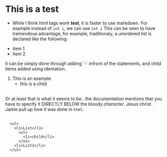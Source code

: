 # This is a test
- While I think html tags work <strong>test</strong>, it is faster to use markdown. For example instead of <code>int i</code>, we can use `int i`
This can be seen to have tremendous advantage, for example, traditionaly, a unordered list is declared like the following:
<ul>
  <li>item 1</li>
  <li>item 2</li>
</ul>
it can be simply done through adding `-` infront of the statements, and child items added using identation. <br>

1. This is an example
   - this is a child

<br>
Or at least that is what it seems to be.. the documentation mentions that you have to specify it <bold>DIRECTLY BELOW</bold> the bloody <em>character</em>. Jesus christ.
Jamie pull up how it was done in <code>html</code>:<br><br>

```
  <ul>
    <li>List</li>
      <ul>
        <li>child</li>
      </ul>
    <li>List2</li>
  </ul>
```


